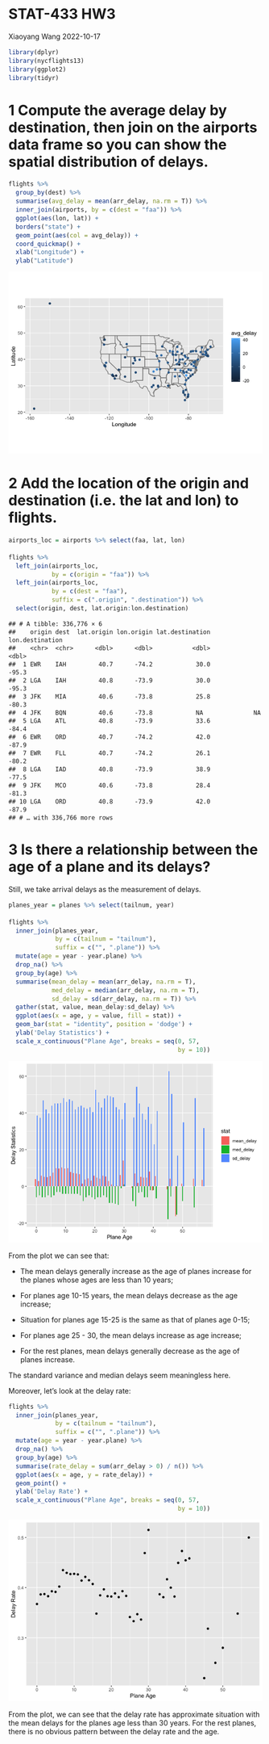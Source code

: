 **STAT-433 HW3**
================
Xiaoyang Wang
2022-10-17

``` r
library(dplyr)
library(nycflights13)
library(ggplot2)
library(tidyr)
```

# 1 Compute the average delay by destination, then join on the airports data frame so you can show the spatial distribution of delays.

``` r
flights %>%
  group_by(dest) %>% 
  summarise(avg_delay = mean(arr_delay, na.rm = T)) %>% 
  inner_join(airports, by = c(dest = "faa")) %>% 
  ggplot(aes(lon, lat)) +
  borders("state") +
  geom_point(aes(col = avg_delay)) +
  coord_quickmap() + 
  xlab("Longitude") +
  ylab("Latitude")
```

![](README_3_files/figure-gfm/Map-1.png)<!-- -->

# 2 Add the location of the origin and destination (i.e. the lat and lon) to flights.

``` r
airports_loc = airports %>% select(faa, lat, lon)

flights %>% 
  left_join(airports_loc,
            by = c(origin = "faa")) %>% 
  left_join(airports_loc,
            by = c(dest = "faa"),
            suffix = c(".origin", ".destination")) %>% 
  select(origin, dest, lat.origin:lon.destination)
```

    ## # A tibble: 336,776 × 6
    ##    origin dest  lat.origin lon.origin lat.destination lon.destination
    ##    <chr>  <chr>      <dbl>      <dbl>           <dbl>           <dbl>
    ##  1 EWR    IAH         40.7      -74.2            30.0           -95.3
    ##  2 LGA    IAH         40.8      -73.9            30.0           -95.3
    ##  3 JFK    MIA         40.6      -73.8            25.8           -80.3
    ##  4 JFK    BQN         40.6      -73.8            NA              NA  
    ##  5 LGA    ATL         40.8      -73.9            33.6           -84.4
    ##  6 EWR    ORD         40.7      -74.2            42.0           -87.9
    ##  7 EWR    FLL         40.7      -74.2            26.1           -80.2
    ##  8 LGA    IAD         40.8      -73.9            38.9           -77.5
    ##  9 JFK    MCO         40.6      -73.8            28.4           -81.3
    ## 10 LGA    ORD         40.8      -73.9            42.0           -87.9
    ## # … with 336,766 more rows

# 3 Is there a relationship between the age of a plane and its delays?

Still, we take arrival delays as the measurement of delays.

``` r
planes_year = planes %>% select(tailnum, year)

flights %>% 
  inner_join(planes_year,
             by = c(tailnum = "tailnum"),
             suffix = c("", ".plane")) %>% 
  mutate(age = year - year.plane) %>% 
  drop_na() %>% 
  group_by(age) %>% 
  summarise(mean_delay = mean(arr_delay, na.rm = T),
            med_delay = median(arr_delay, na.rm = T),
            sd_delay = sd(arr_delay, na.rm = T)) %>% 
  gather(stat, value, mean_delay:sd_delay) %>% 
  ggplot(aes(x = age, y = value, fill = stat)) +
  geom_bar(stat = "identity", position = 'dodge') + 
  ylab('Delay Statistics') +
  scale_x_continuous("Plane Age", breaks = seq(0, 57,
                                               by = 10))
```

![](README_3_files/figure-gfm/Delay_Stat-1.png)<!-- -->

From the plot we can see that:

-   The mean delays generally increase as the age of planes increase for
    the planes whose ages are less than 10 years;

-   For planes age 10-15 years, the mean delays decrease as the age
    increase;

-   Situation for planes age 15-25 is the same as that of planes age
    0-15;

-   For planes age 25 - 30, the mean delays increase as age increase;

-   For the rest planes, mean delays generally decrease as the age of
    planes increase.

The standard variance and median delays seem meaningless here.

Moreover, let’s look at the delay rate:

``` r
flights %>% 
  inner_join(planes_year,
             by = c(tailnum = "tailnum"),
             suffix = c("", ".plane")) %>% 
  mutate(age = year - year.plane) %>% 
  drop_na() %>% 
  group_by(age) %>% 
  summarise(rate_delay = sum(arr_delay > 0) / n()) %>% 
  ggplot(aes(x = age, y = rate_delay)) +
  geom_point() + 
  ylab('Delay Rate') +
  scale_x_continuous("Plane Age", breaks = seq(0, 57,
                                               by = 10))
```

![](README_3_files/figure-gfm/Delay_Rate-1.png)<!-- -->

From the plot, we can see that the delay rate has approximate situation
with the mean delays for the planes age less than 30 years. For the rest
planes, there is no obvious pattern between the delay rate and the age.

